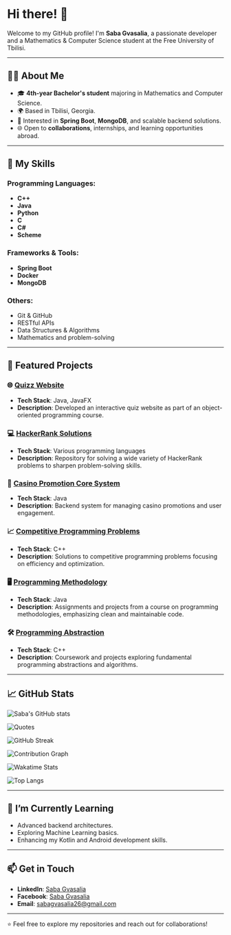 # Hi there! 👋

Welcome to my GitHub profile! I'm **Saba Gvasalia**, a passionate developer and a Mathematics & Computer Science student at the Free University of Tbilisi.

---

## 👨‍💻 About Me
- 🎓 **4th-year Bachelor's student** majoring in Mathematics and Computer Science.
- 🌍 Based in Tbilisi, Georgia.
- 🚀 Interested in **Spring Boot**, **MongoDB**, and scalable backend solutions.
- 🌐 Open to **collaborations**, internships, and learning opportunities abroad.

---

## 🚀 My Skills

### Programming Languages:
- **C++**
- **Java**
- **Python**
- **C**
- **C#**
- **Scheme**

### Frameworks & Tools:
- **Spring Boot**
- **Docker**
- **MongoDB**

### Others:
- Git & GitHub
- RESTful APIs
- Data Structures & Algorithms
- Mathematics and problem-solving

---

## 📂 Featured Projects

### 🌐 [Quizz Website](https://github.com/gvaso27/OOP-FINALPROJECT-quizzWebsite)
- **Tech Stack**: Java, JavaFX
- **Description**: Developed an interactive quiz website as part of an object-oriented programming course.

### 💻 [HackerRank Solutions](https://github.com/gvaso27/hackerrank)
- **Tech Stack**: Various programming languages
- **Description**: Repository for solving a wide variety of HackerRank problems to sharpen problem-solving skills.

### 🎰 [Casino Promotion Core System](https://github.com/gvaso27/Casino-Promotion-Core-System)
- **Tech Stack**: Java
- **Description**: Backend system for managing casino promotions and user engagement.

### 📈 [Competitive Programming Problems](https://github.com/gvaso27/algorithms/tree/main/algorithms)
- **Tech Stack**: C++
- **Description**: Solutions to competitive programming problems focusing on efficiency and optimization.

### 🖥️ [Programming Methodology](https://github.com/gvaso27/Programming-Methodologies)
- **Tech Stack**: Java
- **Description**: Assignments and projects from a course on programming methodologies, emphasizing clean and maintainable code.

### 🛠️ [Programming Abstraction](https://github.com/gvaso27/Programming-Abstractions)
- **Tech Stack**: C++
- **Description**: Coursework and projects exploring fundamental programming abstractions and algorithms.

---

## 📈 GitHub Stats
![Saba's GitHub stats](https://github-readme-stats.vercel.app/api?username=gvaso27&show_icons=true&theme=radical&count_private=true)

![Quotes](https://quotes-github-readme.vercel.app/api?type=horizontal&theme=radical)

![GitHub Streak](https://github-readme-streak-stats.herokuapp.com?user=gvaso27&theme=radical)

![Contribution Graph](https://github-readme-activity-graph.vercel.app/graph?username=gvaso27&theme=radical)

![Wakatime Stats](https://github-readme-stats.vercel.app/api/wakatime?username=gvaso27&theme=radical)

![Top Langs](https://github-readme-stats.vercel.app/api/top-langs/?username=gvaso27&layout=compact&theme=radical)


---

## 🌱 I’m Currently Learning
- Advanced backend architectures.
- Exploring Machine Learning basics.
- Enhancing my Kotlin and Android development skills.

---

## 📫 Get in Touch
- **LinkedIn**: [Saba Gvasalia](https://www.linkedin.com/in/saba-gvasalia-350a37270/)
- **Facebook**: [Saba Gvasalia](https://www.facebook.com/saba.gvasalia.1)
- **Email**: [sabagvasalia26@gmail.com](mailto:sabagvasalia26@gmail.com)

---

⭐️ Feel free to explore my repositories and reach out for collaborations!
